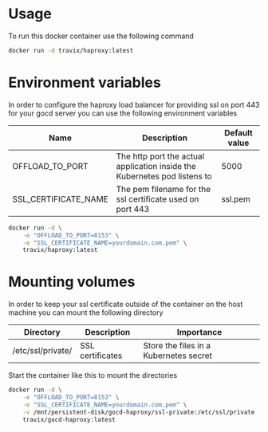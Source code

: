 # Usage

To run this docker container use the following command

```sh
docker run -d travix/haproxy:latest
```

# Environment variables

In order to configure the haproxy load balancer for providing ssl on port 443 for your gocd server you can use the following environment variables

| Name                 | Description                                                               | Default value |
| -------------------- | ------------------------------------------------------------------------- | ------------- |
| OFFLOAD_TO_PORT      | The http port the actual application inside the Kubernetes pod listens to | 5000          |
| SSL_CERTIFICATE_NAME | The pem filename for the ssl certificate used on port 443                 | ssl.pem       |

```sh
docker run -d \
    -e "OFFLOAD_TO_PORT=8153" \
    -e "SSL_CERTIFICATE_NAME=yourdomain.com.pem" \
    travix/haproxy:latest
```

# Mounting volumes

In order to keep your ssl certificate outside of the container on the host machine you can mount the following directory

| Directory         | Description               | Importance                             |
| ----------------- | ------------------------- | -------------------------------------- |
| /etc/ssl/private/ | SSL certificates          | Store the files in a Kubernetes secret |

Start the container like this to mount the directories

```sh
docker run -d \
    -e "OFFLOAD_TO_PORT=8153" \
    -e "SSL_CERTIFICATE_NAME=yourdomain.com.pem" \
    -v /mnt/persistent-disk/gocd-haproxy/ssl-private:/etc/ssl/private
    travix/gocd-haproxy:latest
```